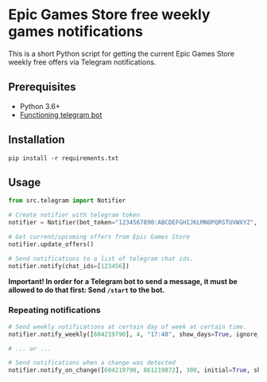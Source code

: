 # Epic Games Store free weekly games notifications

This is a short Python script for getting the current Epic Games Store weekly free offers via Telegram notifications.

## Prerequisites

- Python 3.6+
- [Functioning telegram bot](https://www.google.com/search?q=how+to+create+telegram+bot)

## Installation

```shell
pip install -r requirements.txt
```

## Usage

```python
from src.telegram import Notifier

# Create notifier with telegram token
notifier = Notifier(bot_token="1234567890:ABCDEFGHIJKLMNOPQRSTUVWXYZ", country="DE")

# Get current/upcoming offers from Epic Games Store
notifier.update_offers()

# Send notifications to a list of telegram chat ids.
notifier.notify(chat_ids=[123456])
```

**Important! In order for a Telegram bot to send a message, it must be allowed to do that first: Send `/start` to the
bot.**

### Repeating notifications

```python
# Send weekly notifications at certain day of week at certain time.
notifier.notify_weekly([604219790], 4, "17:48", show_days=True, ignore_errors=True)

# ... or ...

# Send notifications when a change was detected
notifier.notify_on_change([604219790, 861219872], 300, initial=True, show_days=False, ignore_errors=True)
```
